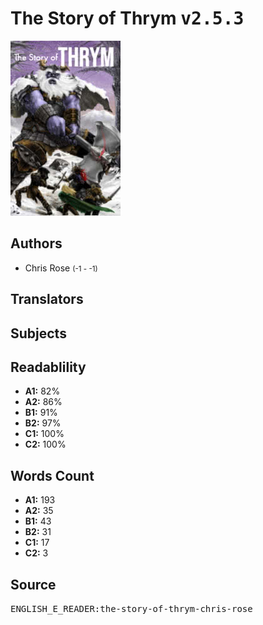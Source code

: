 # The Story of Thrym <kbd>v2.5.3</kbd>

![](./cover.medium.jpg "")

## Authors


 - Chris Rose <small>(-1 - -1)</small>

## Translators



## Subjects



## Readablility


 - **A1:** 82%
 - **A2:** 86%
 - **B1:** 91%
 - **B2:** 97%
 - **C1:** 100%
 - **C2:** 100%

## Words Count


 - **A1:** 193
 - **A2:** 35
 - **B1:** 43
 - **B2:** 31
 - **C1:** 17
 - **C2:** 3

## Source


<kbd>ENGLISH_E_READER:the-story-of-thrym-chris-rose</kbd>
